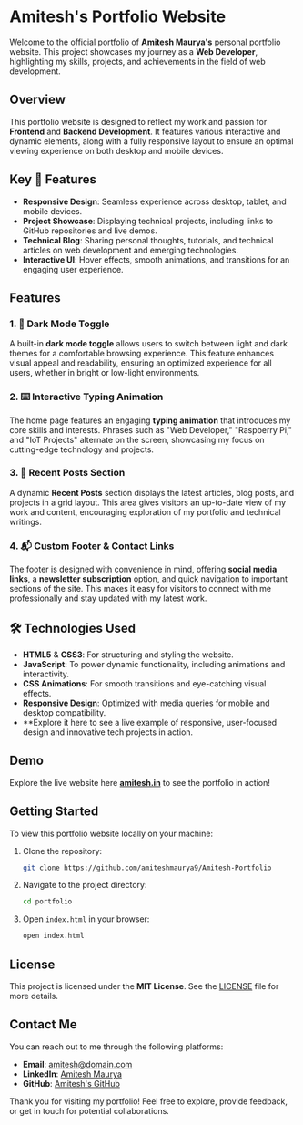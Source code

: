 # Amitesh's Portfolio Website

Welcome to the official portfolio of **Amitesh Maurya's** personal portfolio website. This project showcases my journey as a **Web Developer**, highlighting my skills, projects, and achievements in the field of web development.

## Overview

This portfolio website is designed to reflect my work and passion for **Frontend** and **Backend Development**. It features various interactive and dynamic elements, along with a fully responsive layout to ensure an optimal viewing experience on both desktop and mobile devices.

## Key 🚀 Features

- **Responsive Design**: Seamless experience across desktop, tablet, and mobile devices.
- **Project Showcase**: Displaying technical projects, including links to GitHub repositories and live demos.
- **Technical Blog**: Sharing personal thoughts, tutorials, and technical articles on web development and emerging technologies.
- **Interactive UI**: Hover effects, smooth animations, and transitions for an engaging user experience.

## Features

### 1. 🌙 **Dark Mode Toggle**
A built-in **dark mode toggle** allows users to switch between light and dark themes for a comfortable browsing experience. This feature enhances visual appeal and readability, ensuring an optimized experience for all users, whether in bright or low-light environments.

### 2. ⌨️ **Interactive Typing Animation**
The home page features an engaging **typing animation** that introduces my core skills and interests. Phrases such as "Web Developer," "Raspberry Pi," and "IoT Projects" alternate on the screen, showcasing my focus on cutting-edge technology and projects.

### 3. 📝 **Recent Posts Section**
A dynamic **Recent Posts** section displays the latest articles, blog posts, and projects in a grid layout. This area gives visitors an up-to-date view of my work and content, encouraging exploration of my portfolio and technical writings.

### 4. 📬 **Custom Footer & Contact Links**
The footer is designed with convenience in mind, offering **social media links**, a **newsletter subscription** option, and quick navigation to important sections of the site. This makes it easy for visitors to connect with me professionally and stay updated with my latest work.

## 🛠️ Technologies Used

- **HTML5** & **CSS3**: For structuring and styling the website.
- **JavaScript**: To power dynamic functionality, including animations and interactivity.
- **CSS Animations**: For smooth transitions and eye-catching visual effects.
- **Responsive Design**: Optimized with media queries for mobile and desktop compatibility.
- **Explore it here to see a live example of responsive, user-focused design and innovative tech projects in action.

## Demo
Explore the live website here [**amitesh.in**](https://www.amitesh.in/)
to see the portfolio in action!


## Getting Started

To view this portfolio website locally on your machine:
1. Clone the repository:

    ```bash
    git clone https://github.com/amiteshmaurya9/Amitesh-Portfolio
    ```

2. Navigate to the project directory:

    ```bash
    cd portfolio
    ```

3. Open `index.html` in your browser:

    ```bash
    open index.html
    ```

## License

This project is licensed under the **MIT License**. See the [LICENSE](LICENSE) file for more details.

## Contact Me

You can reach out to me through the following platforms:

- **Email**: [amitesh@domain.com](mailto:amitesh@amitesh.in)
- **LinkedIn**: [Amitesh Maurya](https://www.linkedin.com/in/amitesh-maurya)
- **GitHub**: [Amitesh's GitHub](https://github.com/amiteshmaurya9)

Thank you for visiting my portfolio! Feel free to explore, provide feedback, or get in touch for potential collaborations.

